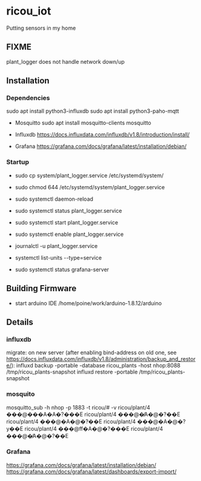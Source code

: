 # ricou_iot

Putting sensors in my home

## FIXME
plant_logger does not handle network down/up

## Installation

### Dependencies
 
  sudo apt install python3-influxdb
  sudo apt install python3-paho-mqtt
  
  * Mosquitto
    sudo apt install mosquitto-clients mosquitto

  * Influxdb
	https://docs.influxdata.com/influxdb/v1.8/introduction/install/

  * Grafana
	https://grafana.com/docs/grafana/latest/installation/debian/


### Startup

   * sudo cp system/plant_logger.service /etc/systemd/system/
   * sudo chmod 644 /etc/systemd/system/plant_logger.service 
   * sudo systemctl daemon-reload
   * sudo systemctl status plant_logger.service
   * sudo systemctl start plant_logger.service
   * sudo systemctl enable plant_logger.service
   * journalctl -u plant_logger.service


   * systemctl list-units --type=service
   * sudo systemctl status grafana-server
   
   
## Building Firmware

   * start arduino IDE
      /home/poine/work/arduino-1.8.12/arduino


## Details
### influxdb
migrate:
on new server (after enabling bind-address on old one, see https://docs.influxdata.com/influxdb/v1.8/administration/backup_and_restore/):
influxd backup -portable -database ricou_plants -host nhop:8088 /tmp/ricou_plants-snapshot
influxd restore -portable /tmp/ricou_plants-snapshot

### mosquito

 mosquitto_sub -h nhop -p 1883 -t ricou/# -v
ricou/plant/4 ���@���A�A�?���E
ricou/plant/4 ���@�̸A�@�?��E
ricou/plant/4 ���@�A�@�?��E
ricou/plant/4 ���@�A�@�?y��E
ricou/plant/4 ���@ff�A�@�?���E
ricou/plant/4 ���@�̸A�@�?��E


### Grafana
https://grafana.com/docs/grafana/latest/installation/debian/
https://grafana.com/docs/grafana/latest/dashboards/export-import/
